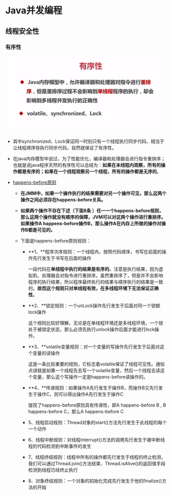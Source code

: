 # Java并发编程

## 线程安全性
### 有序性

![8-11](../resource/8-11.png)

* 其中synchronized、Lock保证同一时刻只有一个线程执行同步代码，相当于让线程顺序徐执行同步代码，自然就保证了有序性。

* 在java内存模型中说过，为了性能优化，编译器和处理器会进行指令重排序；也就是说java程序天然的有序性可以总结为：**如果在本线程内观察，所有的操作都是有序的；如果在一个线程观察另一个线程，所有的操作都是无序的**。

* [happens-before原则](https://www.cnblogs.com/chenssy/p/6393321.html)

  * **在JMM中，如果一个操作执行的结果需要对另一个操作可见，那么这两个操作之间必须存在happens-before关系。**

  * **如果两个操作不存在下述（下面8条 ）任一一个happens-before规则，那么这两个操作就没有顺序的保障，JVM可以对这两个操作进行重排序。如果操作A happens-before操作B，那么操作A在内存上所做的操作对操作B都是可见的。**

  * 下面是happens-before原则规则：

    * **1、**程序次序规则：一个线程内，按照代码顺序，书写在前面的操作先行发生于书写在后面的操作

      一段代码在**单线程中执行的结果是有序的**。注意是执行结果，因为虚拟机、处理器会对指令进行重排序。虽然重排序了，但是并不会影响程序的执行结果，所以程序最终执行的结果与顺序执行的结果是一致的。**故而这个规则只对单线程有效，在多线程环境下无法保证正确性**。

    * **2、**锁定规则：一个unLock操作先行发生于后面对同一个锁额lock操作

      这个规则比较好理解，无论是在单线程环境还是多线程环境，一个锁处于被锁定状态，那么必须先执行unlock操作后面才能进行lock操作。

    * **3、**volatile变量规则：对一个变量的写操作先行发生于后面对这个变量的读操作

      这是一条比较重要的规则，它标志着volatile保证了线程可见性。通俗点讲就是如果一个线程先去写一个volatile变量，然后一个线程去读这个变量，那么这个写操作一定是happens-before读操作的。

    * **4、**传递规则：如果操作A先行发生于操作B，而操作B又先行发生于操作C，则可以得出操作A先行发生于操作C

      提现了happens-before原则具有传递性，即A happens-before B , B happens-before C，那么A happens-before C

    * 5、线程启动规则：Thread对象的start()方法先行发生于此线程的每个一个动作

    * 6、线程中断规则：对线程interrupt()方法的调用先行发生于被中断线程的代码检测到中断事件的发生

    * 7、线程终结规则：线程中所有的操作都先行发生于线程的终止检测，我们可以通过Thread.join()方法结束、Thread.isAlive()的返回值手段检测到线程已经终止执行

    * 8、对象终结规则：一个对象的初始化完成先行发生于他的finalize()方法的开始